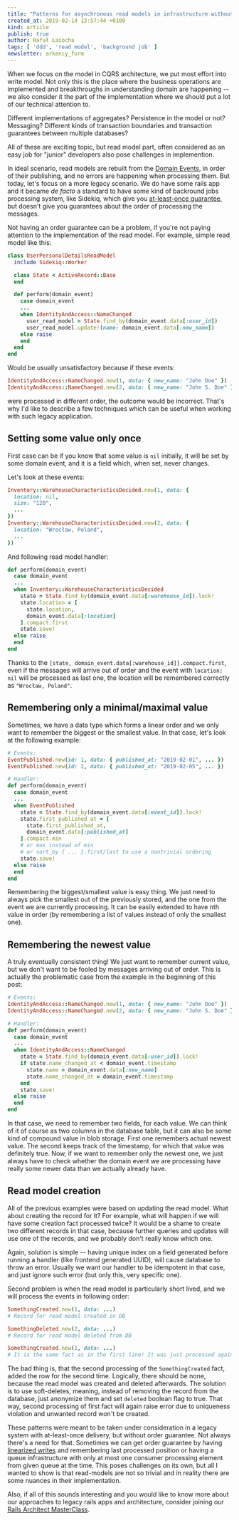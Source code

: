 ```yaml
---
title: "Patterns for asynchronous read models in infrastructure without order guarantee"
created_at: 2019-02-14 13:57:44 +0100
kind: article
publish: true
author: Rafał Łasocha
tags: [ 'ddd', 'read model', 'background job' ]
newsletter: arkency_form
---
```


When we focus on the model in CQRS architecture, we put most effort into write model.
Not only this is the place where the business operations are implemented and breakthroughs in understanding domain are happening -- we also consider it the part of the implementation where we should put a lot of our technical attention to.

Different implementations of aggregates? Persistence in the model or not? Messaging? Different kinds of transaction boundaries and transaction guarantees between multiple databases?

All of these are exciting topic, but read model part, often considered as an easy job for "junior" developers also pose challenges in implemention.

<!-- more -->

In ideal scenario, read models are rebuilt from the [Domain Events](https://blog.arkency.com/2016/05/the-anatomy-of-domain-event/), in order of their publishing, and no errors are happening when processing them. But today, let's focus on a more legacy scenario. We do have some rails app and it became _de facto_ a standard to have some kind of backround jobs processing system, like Sidekiq, which give you [at-least-once guarantee](https://github.com/mperham/sidekiq/wiki/Reliability#using-super_fetch), but doesn't give you guarantees about the order of processing the messages. 

Not having an order guarantee can be a problem, if you're not paying attention to the implementation of the read model. For example, simple read model like this:

```ruby
class UserPersonalDetailsReadModel
  include Sidekiq::Worker

  class State < ActiveRecord::Base
  end

  def perform(domain_event)
    case domain_event
    ...
    when IdentityAndAccess::NameChanged
      user_read_model = State.find_by(domain_event.data[:user_id])
      user_read_model.update!(name: domain_event.data[:new_name])
    else raise
    end
  end
end
```

Would be usually unsatisfactory because if these events:

```ruby
IdentityAndAccess::NameChanged.new(1, data: { new_name: "John Doe" })
IdentityAndAccess::NameChanged.new(2, data: { new_name: "John S. Doe" })
```

were processed in different order, the outcome would be incorrect. That's why I'd like to describe a few techniques which can be useful when working with such legacy application.

## Setting some value only once

First case can be if you know that some value is `nil` initially, it will be set by some domain event, and it is a field which, when set, never changes.

Let's look at these events:

```ruby
Inventory::WarehouseCharacteristicsDecided.new(1, data: {
  location: nil,
  size: "120",
  ...
})
Inventory::WarehouseCharacteristicsDecided.new(2, data: {
  location: "Wrocław, Poland",
  ...
})
```

And following read model handler:

```ruby
def perform(domain_event)
  case domain_event
  ...
  when Inventory::WarehouseCharacteristicsDecided
    state = State.find_by(domain_event.data[:warehouse_id]).lock!
    state.location = [
      state.location,
      domain_event.data[:location]
    ].compact.first
    state.save!
  else raise
  end
end
```

Thanks to the `[state, domain_event.data[:warehouse_id]].compact.first`, even if the messages will arrive out of order and the event with `location: nil` will be processed as last one, the location will be remembered correctly as `"Wrocław, Poland"`.

## Remembering only a minimal/maximal value

Sometimes, we have a data type which forms a linear order and we only want to remember the biggest or the smallest value. In that case, let's look at the following example:

```ruby
# Events:
EventPublished.new(id: 1, data: { published_at: "2019-02-01", ... })
EventPublished.new(id: 2, data: { published_at: "2019-02-05", ... })

# Handler:
def perform(domain_event)
  case domain_event
  ...
  when EventPublished
    state = State.find_by(domain_event.data[:event_id]).lock!
    state.first_published_at = [
      state.first_published_at,
      domain_event.data[:published_at]
    ].compact.min
    # or max instead of min
    # or sort_by { ... }.first/last to use a nontrivial ordering
    state.save!
  else raise
  end
end
```

Remembering the biggest/smallest value is easy thing. We just need to always pick the smallest out of the previously stored, and the one from the event we are currently processing. It can be easily extended to have nth value in order (by remembering a list of values instead of only the smallest one).

## Remembering the newest value

A truly eventually consistent thing! We just want to remember current value, but we don't want to be fooled by messages arriving out of order. This is actually the problematic case from the example in the beginning of this post:

```ruby
# Events:
IdentityAndAccess::NameChanged.new(1, data: { new_name: "John Doe" })
IdentityAndAccess::NameChanged.new(2, data: { new_name: "John S. Doe" })

# Handler:
def perform(domain_event)
  case domain_event
  ...
  when IdentityAndAccess::NameChanged
    state = State.find_by(domain_event.data[:user_id]).lock!
    if state.name_changed_at < domain_event.timestamp
      state.name = domain_event.data[:new_name]
      state.name_changed_at = domain_event.timestamp
    end
    state.save!
  else raise
  end
end
```

In that case, we need to remember two fields, for each value. We can think of it of course as two columns in the database table, but it can also be some kind of compound value in blob storage.
First one remembers actual newest value. The second keeps track of the timestamp, for which that value was definitely true. Now, if we want to remember only the newest one, we just always have to check whether the domain event we are processing have really some newer data than we actually already have.


## Read model creation

All of the previous examples were based on updating the read model. What about creating the record for it? For example, what will happen if we will have some creation fact processed twice? It would be a shame to create two different records in that case, because further queries and updates will use one of the records, and we probably don't really know which one.

Again, solution is simple -- having unique index on a field generated before running a handler (like frontend generated UUID), will cause database to throw an error. Usually we want our handler to be idempotent in that case, and just ignore such error (but only this, very specific one).

Second problem is when the read model is particularly short lived, and we will process the events in following order:

```ruby
SomethingCreated.new(1, data: ...)
# Record for read model created in DB

SomethingDeleted.new(2, data: ...)
# Record for read model deleted from DB

SomethingCreated.new(1, data: ...)
# It is the same fact as in the first line! It was just processed again, because background system failed to ACK the completed job.
```

The bad thing is, that the second processing of the `SomethingCreated` fact, added the row for the second time. Logically, there should be none, because the read model was created and deleted afterwards. The solution is to use soft-deletes, meaning, instead of removing the record from the database, just anonymize them and set `deleted` boolean flag to true. That way, second processing of first fact will again raise error due to uniqueness violation and unwanted record won't be created.

These patterns were meant to be taken under consideration in a legacy system with at-least-once delivery, but without order guarantee. Not always there's a need for that. Sometimes we can get order guarantee by having [linearized writes](https://railseventstore.org/docs/repository/#using-pglinearizedeventrepository-for-linearized-writes) and remembering last processed position or having a queue infrastructure with only at most one consumer processing element from given queue at the time. This poses challenges on its own, but all I wanted to show is that read-models are not so trivial and in reality there are some nuances in their implementation.

Also, if all of this sounds interesting and you would like to know more about our approaches to legacy rails apps and architecture, consider joining our [Rails Architect MasterClass](https://arkency.com/masterclass/).
